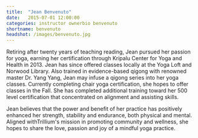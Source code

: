```yaml
---
title:  "Jean Benvenuto"
date:   2015-07-01 12:00:00
categories: instructor ownerbio benvenuto
shortname: benvenuto
headshot: /images/benvenuto.jpg
---
```

Retiring after twenty years of teaching reading, Jean pursued her passion for yoga, earning her certification through Kripalu Center for Yoga and Health in 2013.  Jean has since offered classes locally at the Yoga Loft and Norwood Library.  Also trained in evidence-based qigong with renowned master Dr. Yang Yang, Jean may infuse a qigong series into her yoga classes.  Currently completing chair yoga certification, she hopes to offer classes in the Fall.  She has completed additional training toward her 500 level certification that concentrated on alignment and assisting skills. 

Jean believes that the power and benefit of her practice has positively enhanced her strength, stability and endurance, both physical and mental.  Aligned withTrillium's mission in promoting community and wellness, she hopes to share the love, passion and joy of a mindful yoga practice.